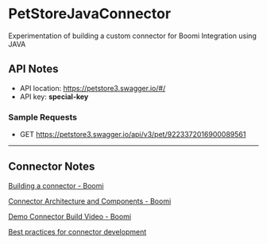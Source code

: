 # PetStoreJavaConnector
Experimentation of building a custom connector for Boomi Integration using JAVA

## API Notes

- API location: https://petstore3.swagger.io/#/
- API key: **special-key**

### Sample Requests

- GET https://petstore3.swagger.io/api/v3/pet/9223372016900089561

---

## Connector Notes

[Building a connector - Boomi](https://help.boomi.com/docs/Atomsphere/Integration/Connectors/int-Building_your_own_custom_connector_b65f74b0-4946-4a63-b082-68587a7a4814)

[Connector Architecture and Components - Boomi](https://help.boomi.com/docs/Atomsphere/Integration/Connectors/int-Custom_connector_architecture_and_components_dad3e913-e94e-4b29-8e44-89aa475b09b8)

[Demo Connector Build Video - Boomi](https://players.brightcove.net/6261520393001/hM0svWhBB_default/index.html?videoId=6274648564001)

[Best practices for connector development](https://help.boomi.com/docs/atomsphere/integration/connectors/int-custom_connector_design_considerations_and_best_practices_99466f21-3ae0-44b0-95ba-810140bf7b0f/)




